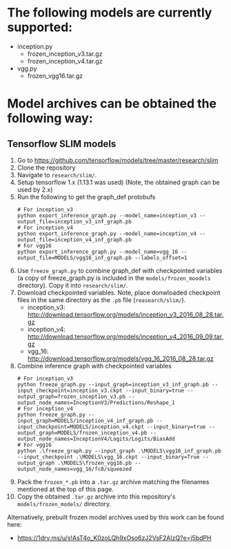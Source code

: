 # The following models are currently supported:
- inception.py
  - frozen_inception_v3.tar.gz
  - frozen_inception_v4.tar.gz
- vgg.py
  - frozen_vgg16.tar.gz

# Model archives can be obtained the following way:

## Tensorflow SLIM models

1. Go to https://github.com/tensorflow/models/tree/master/research/slim
2. Clone the repository
3. Navigate to `research/slim/`.
4. Setup tensorflow 1.x (1.13.1 was used) (Note, the obtained graph can be used by 2.x)
5. Run the following to get the graph_def protobufs
   ```
   # For inception_v3
   python export_inference_graph.py --model_name=inception_v3 --output_file=inception_v3_inf_graph.pb
   # For inception_v4
   python export_inference_graph.py --model_name=inception_v4 --output_file=inception_v4_inf_graph.pb
   # For vgg16
   python export_inference_graph.py --model_name=vgg_16 --output_file=MODELS/vgg16_inf_graph.pb --labels_offset=1
   ```
6. Use `freeze_graph.py` to combine graph_def with checkpointed variables (a copy of freeze_graph.py is included in the `models/frozen_moodels` directory). Copy it into `research/slim/`.
7. Download checkpointed variables. Note, place donwloaded checkpoint files in the same directory as the `.pb` file (`reasearch/slim/`).
   * inception_v3: http://download.tensorflow.org/models/inception_v3_2016_08_28.tar.gz
   * inception_v4: http://download.tensorflow.org/models/inception_v4_2016_09_09.tar.gz
   * vgg_16: http://download.tensorflow.org/models/vgg_16_2016_08_28.tar.gz
8. Combine inference graph with checkpointed variables
   ```
   # For inception_v3
   python freeze_graph.py --input_graph=inception_v3_inf_graph.pb --input_checkpoint=inception_v3.ckpt --input_binary=true --output_graph=frozen_inception_v3.pb --output_node_names=InceptionV3/Predictions/Reshape_1
   # For inception_v4
   python freeze_graph.py --input_graph=MODELS/inception_v4_inf_graph.pb --input_checkpoint=MODELS/inception_v4.ckpt --input_binary=true --output_graph=MODELS/frozen_inception_v4.pb --output_node_names=InceptionV4/Logits/Logits/BiasAdd
   # For vgg16
   python .\freeze_graph.py --input_graph .\MODELS\vgg16_inf_graph.pb --input_checkpoint .\MODELS\vgg_16.ckpt --input_binary=True --output_graph .\MODELS\frozen_vgg16.pb --output_node_names=vgg_16/fc8/squeezed
   ```
9. Pack the `frozen_*.pb` into a `.tar.gz` archive matching the filenames mentioned at the top of this page.
10. Copy the obtained `.tar.gz` archive into this repository's `models/frozen_models/` directory.


Alternatively, prebuilt frozen model archives used by this work can be found here:
- https://1drv.ms/u/s!AsT4o_K0zoLQh9xOso6zJ2VsF2AlzQ?e=j5bdPH